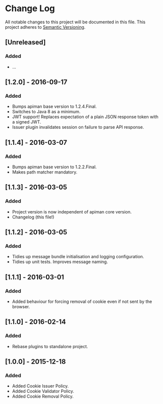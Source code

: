 # Change Log

All notable changes to this project will be documented in this file.
This project adheres to [Semantic Versioning](http://semver.org/).

## [Unreleased]
### Added
- ...

## [1.2.0] - 2016-09-17
### Added
- Bumps apiman base version to 1.2.4.Final.
- Switches to Java 8 as a minimum.
- JWT support! Replaces expectation of a plain JSON response token with a signed JWT.
- Issuer plugin invalidates session on failure to parse API response.

## [1.1.4] - 2016-03-07
### Added
- Bumps apiman base version to 1.2.2.Final.
- Makes path matcher mandatory.

## [1.1.3] - 2016-03-05
### Added
- Project version is now independent of apiman core version.
- Changelog (this file!)

## [1.1.2] - 2016-03-05
### Added
- Tidies up message bundle initialisation and logging configuration.
- Tidies up unit tests. Improves message naming.

## [1.1.1] - 2016-03-01
### Added
- Added behaviour for forcing removal of cookie even if not sent by the browser.

## [1.1.0] - 2016-02-14
### Added
- Rebase plugins to standalone project.

## [1.0.0] - 2015-12-18
### Added
- Added Cookie Issuer Policy.
- Added Cookie Validator Policy.
- Added Cookie Removal Policy.
